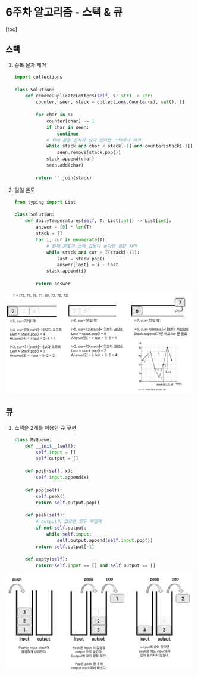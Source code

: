 # 6주차 알고리즘 - 스택 & 큐

[toc]

## 스택

1. 중복 문자 제거

   ```python
   import collections
   
   class Solution:
       def removeDuplicateLetters(self, s: str) -> str:
           counter, seen, stack = collections.Counter(s), set(), []
   
           for char in s:
               counter[char] -= 1
               if char in seen:
                   continue
               # 뒤에 붙일 문자가 남아 있다면 스택에서 제거
               while stack and char < stack[-1] and counter[stack[-1]] > 0:
                   seen.remove(stack.pop())
               stack.append(char)
               seen.add(char)
   
           return ''.join(stack)
   ```

2. 일일 온도

   ```python
   from typing import List
   
   class Solution:
       def dailyTemperatures(self, T: List[int]) -> List[int]:
           answer = [0] * len(T)
           stack = []
           for i, cur in enumerate(T):
               # 현재 온도가 스택 값보다 높다면 정답 처리
               while stack and cur > T[stack[-1]]:
                   last = stack.pop()
                   answer[last] = i - last
               stack.append(i)
   
           return answer
   ```

![image-20210622174651825](README.assets/image-20210622174651825.png)





## 큐

1. 스택을 2개를 이용한 큐 구현

   ```python
   class MyQueue:
       def __init__(self):
           self.input = []
           self.output = []
   
       def push(self, x):
           self.input.append(x)
   
       def pop(self):
           self.peek()
           return self.output.pop()
   
       def peek(self):
           # output이 없으면 모두 재입력
           if not self.output:
               while self.input:
                   self.output.append(self.input.pop())
           return self.output[-1]
   
       def empty(self):
           return self.input == [] and self.output == []
   ```

![image-20210622162613868](README.assets/image-20210622162613868.png)

